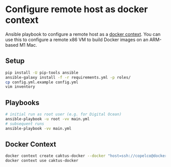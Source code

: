 # Configure remote host as docker context

Ansible playbook to configure a remote host as a [docker
context](https://docs.docker.com/engine/context/working-with-contexts/). You can
use this to configure a remote x86 VM to build Docker images on an ARM-based M1
Mac.

## Setup

```sh
pip install -U pip-tools ansible
ansible-galaxy install -f -r requirements.yml -p roles/
cp config.yml.example config.yml
vim inventory
```

## Playbooks

```sh
# initial run as root user (e.g. for Digital Ocean)
ansible-playbook -u root -vv main.yml
# subsequent runs
ansible-playbook -vv main.yml
```

## Docker Context

```sh
docker context create caktus-docker --docker "host=ssh://copelco@docker.caktus-built.com"
docker context use caktus-docker
```

